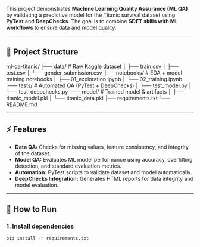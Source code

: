 This project demonstrates **Machine Learning Quality Assurance (ML QA)** by validating a predictive model for the Titanic survival dataset using **PyTest** and **DeepChecks**. The goal is to combine **SDET skills with ML workflows** to ensure data and model quality.

---

## 📂 Project Structure
ml-qa-titanic/
├── data/ # Raw Kaggle dataset
│ ├── train.csv
│ ├── test.csv
│ └── gender_submission.csv
├── notebooks/ # EDA + model training notebooks
│ ├── 01_exploration.ipynb
│ └── 02_training.ipynb
├── tests/ # Automated QA (PyTest + DeepChecks)
│ ├── test_model.py
│ └── test_deepchecks.py
├── model/ # Trained model & artifacts
│ ├── titanic_model.pkl
│ └── titanic_data.pkl
├── requirements.txt
└── README.md


---

## ⚡ Features

- **Data QA:** Checks for missing values, feature consistency, and integrity of the dataset.
- **Model QA:** Evaluates ML model performance using accuracy, overfitting detection, and standard evaluation metrics.
- **Automation:** PyTest scripts to validate dataset and model automatically.
- **DeepChecks Integration:** Generates HTML reports for data integrity and model evaluation.

---

## 🚀 How to Run

### 1. Install dependencies
```bash
pip install -r requirements.txt

